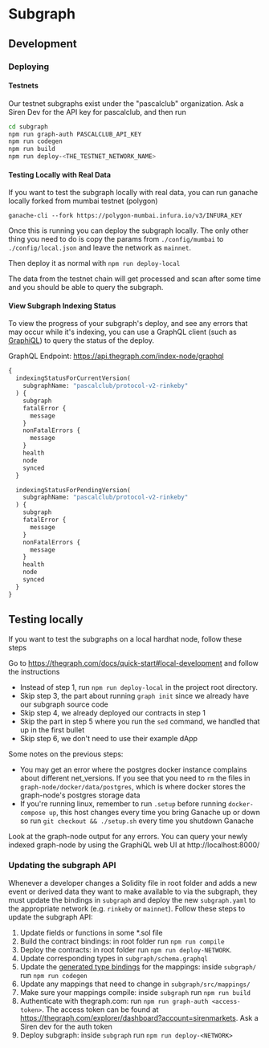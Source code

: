 # Subgraph

## Development

### Deploying

#### Testnets

Our testnet subgraphs exist under the "pascalclub" organization. Ask a Siren Dev for the API key for pascalclub, and then run

```bash
cd subgraph
npm run graph-auth PASCALCLUB_API_KEY
npm run codegen
npm run build
npm run deploy-<THE_TESTNET_NETWORK_NAME>
```

#### Testing Locally with Real Data

If you want to test the subgraph locally with real data, you can run ganache locally forked from mumbai testnet (polygon)

```
ganache-cli --fork https://polygon-mumbai.infura.io/v3/INFURA_KEY
```

Once this is running you can deploy the subgraph locally. The only other thing you need to do is copy the params from `./config/mumbai` to `./config/local.json` and leave the network as `mainnet`.

Then deploy it as normal with `npm run deploy-local`

The data from the testnet chain will get processed and scan after some time and you should be able to query the subgraph.

#### View Subgraph Indexing Status

To view the progress of your subgraph's deploy, and see any errors that may occur while it's indexing, you can use a GraphQL client (such as [GraphiQL](https://graphql-dotnet.github.io/docs/getting-started/graphiql/)) to query the status of the deploy.

GraphQL Endpoint: https://api.thegraph.com/index-node/graphql

```graphql
{
  indexingStatusForCurrentVersion(
    subgraphName: "pascalclub/protocol-v2-rinkeby"
  ) {
    subgraph
    fatalError {
      message
    }
    nonFatalErrors {
      message
    }
    health
    node
    synced
  }

  indexingStatusForPendingVersion(
    subgraphName: "pascalclub/protocol-v2-rinkeby"
  ) {
    subgraph
    fatalError {
      message
    }
    nonFatalErrors {
      message
    }
    health
    node
    synced
  }
}
```

## Testing locally

If you want to test the subgraphs on a local hardhat node, follow these steps

Go to https://thegraph.com/docs/quick-start#local-development and follow the instructions

- Instead of step 1, run `npm run deploy-local` in the project root directory.
- Skip step 3, the part about running `graph init` since we already have our subgraph source code
- Skip step 4, we already deployed our contracts in step 1
- Skip the part in step 5 where you run the `sed` command, we handled that up in the first bullet
- Skip step 6, we don't need to use their example dApp

Some notes on the previous steps:

- You may get an error where the postgres docker instance complains about different net_versions. If you see that you need to `rm` the files in `graph-node/docker/data/postgres`, which is where docker stores the graph-node's postgres storage data
- If you're running linux, remember to run `.setup` before running `docker-compose up`, this host changes every time you bring Ganache up or down so run `git checkout && ./setup.sh` every time you shutdown Ganache

Look at the graph-node output for any errors. You can query your newly indexed graph-node by using the GraphiQL web UI at http://localhost:8000/

### Updating the subgraph API

Whenever a developer changes a Solidity file in root folder and adds a new event or
derived data they want to make available to via the subgraph, they must update the bindings in
`subgraph` and deploy the new `subgraph.yaml` to the appropriate network (e.g. `rinkeby`
or `mainnet`). Follow these steps to update the subgraph API:

1. Update fields or functions in some \*.sol file
2. Build the contract bindings: in root folder run `npm run compile`
3. Deploy the contracts: in root folder run `npm run deploy-NETWORK`.
4. Update corresponding types in `subgraph/schema.graphql`
5. Update the [generated type bindings](generated/) for the mappings: inside `subgraph/` run `npm run codegen`
6. Update any mappings that need to change in `subgraph/src/mappings/`
7. Make sure your mappings compile: inside `subgraph` run `npm run build`
8. Authenticate with thegraph.com: run `npm run graph-auth <access-token>`. The access token can be found at https://thegraph.com/explorer/dashboard?account=sirenmarkets. Ask a Siren dev for the auth token
9. Deploy subgraph: inside `subgraph` run `npm run deploy-<NETWORK>`

```

```
